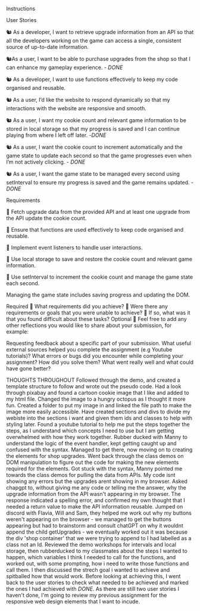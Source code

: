 Instructions

User Stories

🐿️ As a developer, I want to retrieve upgrade information from an API so that all the developers working on the game can access a single, consistent source of up-to-date information.

🐿️As a user, I want to be able to purchase upgrades from the shop so that I can enhance my gameplay experience. - _DONE_

🐿️ As a developer, I want to use functions effectively to keep my code organised and reusable.

🐿️ As a user, I’d like the website to respond dynamically so that my interactions with the website are responsive and smooth.

🐿️ As a user, I want my cookie count and relevant game information to be stored in local storage so that my progress is saved and I can continue playing from where I left off later. -_DONE_

🐿️ As a user, I want the cookie count to increment automatically and the game state to update each second so that the game progresses even when I’m not actively clicking. - _DONE_

🐿️ As a user, I want the game state to be managed every second using setInterval to ensure my progress is saved and the game remains updated. - _DONE_

Requirements

🎯 Fetch upgrade data from the provided API and at least one upgrade from the API update the cookie count.

🎯 Ensure that functions are used effectively to keep code organised and reusable.

🎯 Implement event listeners to handle user interactions.

🎯 Use local storage to save and restore the cookie count and relevant game information.

🎯 Use setInterval to increment the cookie count and manage the game state each second.

Managing the game state includes saving progress and updating the DOM.

Required
🎯 What requirements did you achieve?
🎯 Were there any requirements or goals that you were unable to achieve?
🎯 If so, what was it that you found difficult about these tasks?
Optional
🏹 Feel free to add any other reflections you would like to share about your submission, for example:

Requesting feedback about a specific part of your submission.
What useful external sources helped you complete the assignment (e.g Youtube tutorials)?
What errors or bugs did you encounter while completing your assignment? How did you solve them?
What went really well and what could have gone better?

THOUGHTS THROUGHOUT
Followed through the demo, and created a template structure to follow and wrote out the pseudo code.
Had a look through pixabay and found a cartoon cookie image that I like and added to my html file.
Changed the image to a hungry octopus as I thought it more fun.
Created a folder to put my image in and linked the file path to make the image more easily accessible.
Have created sections and divs to divide my webiste into the sections i want and given them ids and classes to help with styling later.
Found a youtube tutorial to help me put the steps together the steps, as I understand which concepts I need to use but I am getting overwhelmed with how they work together.
Rubber ducked with Manny to understand the logic of the event handler, kept getting caught up and confused with the syntax. Managed to get there, now moving on to creating the elements for shop upgrades.
Went back through the class demos on DOM manipulation to figure out the code for making the new elements required for the elements.
Got stuck with the syntax, Manny pointed me towards the class demos for pulling the data from APIs. My code isnt showing any errors but the upgrades arent showing in my browser.
Asked chapgpt to, without giving me any code or telling me the answer, why the upgrade information from the API wasn't appearing in my browser. The response indicated a spelling error, and confirmed my own thought that I needed a return value to make the API information reusable.
Jumped on discord with Flavia, Will and Sam, they helped me work out why my buttons weren't appearing on the browser - we managed to get the buttons appearing but had to brainstorm and consult chatGPT on why it wouldnt append the child getUpgrades - we eventually worked out it was because the div 'shop container' that we were trying to append to I had labelled as a class not an Id.
Reviewed the demo workshops for intervals and local storage, then rubberducked to my classmates about the steps I wanted to happen, which variables I think I needed to call for the functions, and worked out, with some prompting, how i need to write those functions and call them.
I then discussed the strech goal i wanted to achieve and spitballed how that would work. Before looking at achieving this, I went back to the user stories to check what needed to be achieved and marked the ones I had achieved with _DONE_. As there are still two user stories I haven't done, I'm going to review my previous assignment for the responsive web design elements that I want to incude.
